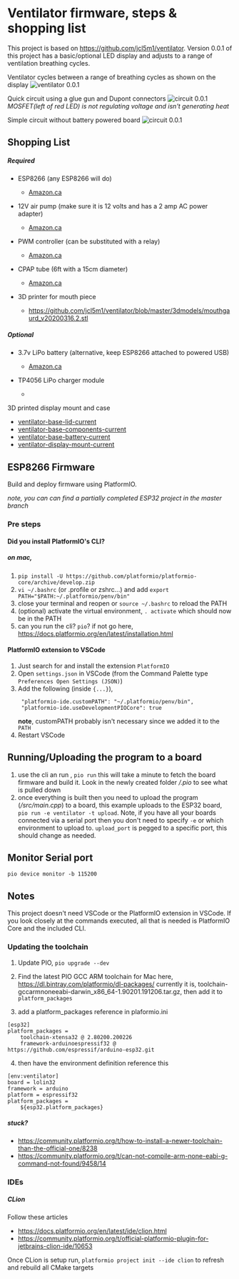 # Ventilator firmware, steps & shopping list

This project is based on https://github.com/jcl5m1/ventilator. 
Version 0.0.1 of this project has a basic/optional LED display and adjusts to a range of ventilation breathing cycles.

Ventilator cycles between a range of breathing cycles as shown on the display
![ventilator 0.0.1](./resources/images/0.0.1-ventilator.jpg)

Quick circuit using a glue gun and Dupont connectors
![circuit 0.0.1](./resources/images/0.0.1-circuit.jpg)
*MOSFET(left of red LED) is not regulating voltage and isn't generating heat*

Simple circuit without battery powered board
![circuit 0.0.1](./resources/images/0.0.1-simple-fritz.png)


## Shopping List

##### Required

- ESP8266 (any ESP8266 will do)
  - [Amazon.ca](https://www.amazon.ca/gp/product/B07S5Z3VYZ/ref=ppx_od_dt_b_asin_title_s00?ie=UTF8&psc=1)

- 12V air pump (make sure it is 12 volts and has a 2 amp AC power adapter)
  - [Amazon.ca](https://www.amazon.ca/gp/product/B07GTGM5ZM/ref=ppx_yo_dt_b_asin_title_o07_s01?ie=UTF8&psc=1)
  
- PWM controller (can be substituted with a relay)
  - [Amazon.ca](https://www.amazon.ca/gp/product/B07GBY5QYV/ref=ppx_yo_dt_b_asin_title_o07_s00?ie=UTF8&psc=1)

- CPAP tube (6ft with a 15cm diameter)
  - [Amazon.ca](https://www.amazon.ca/gp/product/B00DOCZOH0/ref=ppx_yo_dt_b_asin_title_o08_s00?ie=UTF8&psc=1)
  
- 3D printer for mouth piece
  - https://github.com/jcl5m1/ventilator/blob/master/3dmodels/mouthgaurd_v20200316.2.stl      

##### Optional

- 3.7v LiPo battery (alternative, keep ESP8266 attached to powered USB)
  - [Amazon.ca](https://www.amazon.ca/Adafruit-328-Battery-Lithium-Polymer/dp/B01NAX9XYG/ref=sr_1_118?keywords=lipo&qid=1585621276&s=electronics&sr=1-118)
  
- TP4056 LiPo charger module
  - []()
  
3D printed display mount and case
  - [ventilator-base-lid-current](https://www.tinkercad.com/things/79ZmoLmDgUC-ventilator-base-lid-current)
  - [ventilator-base-components-current](https://www.tinkercad.com/things/aoOYSp1oOBV)
  - [ventilator-base-battery-current](https://www.tinkercad.com/things/kpoBHQXRx0s)
  - [ventilator-display-mount-current](https://www.tinkercad.com/things/bjjukMYUP6L)
  

## ESP8266 Firmware
Build and deploy firmware using PlatformIO.

*note, you can can find a partially completed ESP32 project in the master branch*
### Pre steps

#### Did you install PlatformIO's CLI?

##### on mac,
1. `pip install -U https://github.com/platformio/platformio-core/archive/develop.zip`
2. `vi ~/.bashrc` (or .profile or zshrc...) and add `export PATH="$PATH:~/.platformio/penv/bin"`
3. close your terminal and reopen or `source ~/.bashrc` to reload the PATH
4. (optional) activate the virtual environment, `. activate` which should now be in the PATH
5. can you run the cli? `pio`? if not go here, https://docs.platformio.org/en/latest/installation.html

#### PlatformIO extension to VSCode
1. Just search for and install the extension `PlatformIO`
2. Open `settings.json` in VSCode (from the Command Palette type `Preferences Open Settings (JSON)`)
3. Add the following (inside `{...}`),
   ```
    "platformio-ide.customPATH": "~/.platformio/penv/bin",
    "platformio-ide.useDevelopmentPIOCore": true
   ```
    **note**, customPATH probably isn't necessary since we added it to the `PATH` 
4. Restart VSCode

## Running/Uploading the program to a board
1. use the cli an run , `pio run` this will take a minute to fetch the board firmware and build it. Look in the newly created folder */.pio* to see what is pulled down
2. once everything is built then you need to upload the program (*/src/main.cpp*) to a board, this example uploads to the ESP32 board, `pio run -e ventilator -t upload`. Note, if you have all your boards connected via a serial port then you don't need to specify `-e` or which environment to upload to. `upload_port` is pegged to a specific port, this should change as needed.

## Monitor Serial port
`pio device monitor -b 115200`

## Notes
This project doesn't need VSCode or the PlatformIO extension in VSCode. If you look closely at the commands executed, all that is needed is PlatformIO Core and the included CLI.

### Updating the toolchain

1. Update PIO, `pio upgrade --dev`

2. Find the latest PIO GCC ARM toolchain for Mac here, https://dl.bintray.com/platformio/dl-packages/
currently it is, toolchain-gccarmnoneeabi-darwin_x86_64-1.90201.191206.tar.gz, then add it to `platform_packages`

3. add a platform_packages reference in plaformio.ini
```
[esp32]
platform_packages =
    toolchain-xtensa32 @ 2.80200.200226
    framework-arduinoespressif32 @ https://github.com/espressif/arduino-esp32.git
```

4. then have the environment definition reference this
```
[env:ventilator]
board = lolin32
framework = arduino
platform = espressif32
platform_packages =
    ${esp32.platform_packages}
```

##### stuck?
- https://community.platformio.org/t/how-to-install-a-newer-toolchain-than-the-official-one/8238
- https://community.platformio.org/t/can-not-compile-arm-none-eabi-g-command-not-found/9458/14

### IDEs

##### CLion

Follow these articles
- https://docs.platformio.org/en/latest/ide/clion.html
- https://community.platformio.org/t/official-platformio-plugin-for-jetbrains-clion-ide/10653

Once CLion is setup run, `platformio project init --ide clion` to refresh and rebuild all CMake targets